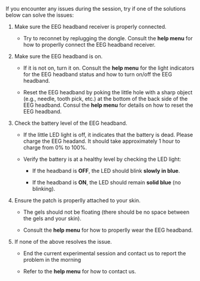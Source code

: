 If you encounter any issues during the session, try if one of the solutions below can solve the issues:

1. Make sure the EEG headband receiver is properly connected.

   - Try to reconnet by replugging the dongle. Consult the **help menu** for how to properlly connect the EEG headband receiver.

2. Make sure the EEG headband is on.

   - If it is not on, turn it on. Consult the **help menu** for the light indicators for the EEG headband status and how to turn on/off the EEG headband.

   - Reset the EEG headband by poking the little hole with a sharp object (e.g., needle, tooth pick, etc.) at the bottom of the back side of the EEG headband. Consul the **help menu** for details on how to reset the EEG headband.

3. Check the battery level of the EEG headband.

   - If the little LED light is off, it indicates that the battery is dead. Please charge the EEG headand. It should take approximately 1 hour to charge from 0% to 100%. 

   - Verify the battery is at a healthy level by checking the LED light:  

     - If the headband is **OFF**, the LED should blink **slowly in blue**.  
   
     - If the headband is **ON**, the LED should remain **solid blue** (no blinking).

4. Ensure the patch is properlly attached to your skin.

   - The gels should not be floating (there should be no space between the gels and your skin). 

   - Consult the **help menu** for how to properlly wear the EEG headband.

5. If none of the above resolves the issue.

   - End the current experimental session and contact us to report the problem in the morning 

   - Refer to the **help menu** for how to contact us.


